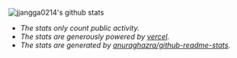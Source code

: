 ![jjangga0214's github stats](https://github-readme-stats.vercel.app/api?username=jjangga0214&show_icons=true&theme=dracula)

* *The stats only count public activity.*
* *The stats are generously powered by [vercel](https://vercel.com/).*
* *The stats are generated by [anuraghazra/github-readme-stats](https://github.com/anuraghazra/github-readme-stats).*
